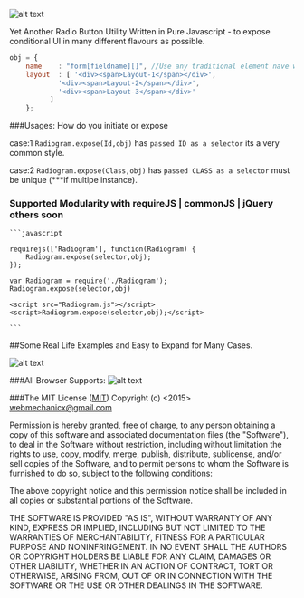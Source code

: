 ![alt text](http://s17.postimg.org/5m4ljet7j/logo_radiogram.png "Logo Title Text 1")

Yet Another Radio Button Utility Written in Pure Javascript - to expose conditional UI in many different flavours as possible.

```javascript
obj = {
	name	: "form[fieldname][]", //Use any traditional element nave whether array or simple variable.
	layout	: [ '<div><span>Layout-1</span></div>',
		    '<div><span>Layout-2</span></div>',
		    '<div><span>Layout-3</span></div>'
		  ]
	};
```
###Usages: How do you initiate or expose

case:1 `Radiogram.expose(Id,obj)` has `passed ID as a selector` its a very common style.

case:2 `Radiogram.expose(Class,obj)` has `passed CLASS as a selector` must be unique (***if multipe instance).


### Supported Modularity with requireJS | commonJS | jQuery others soon



    ```javascript
    
    requirejs(['Radiogram'], function(Radiogram) {
        Radiogram.expose(selector,obj);
    });

    var Radiogram = require('./Radiogram');
    Radiogram.expose(selector,obj)
    
    <script src="Radiogram.js"></script>
    <script>Radiogram.expose(selector,obj);</script>
    
    ```



##Some Real Life Examples and Easy to Expand for Many Cases.  

![alt text](http://s29.postimg.org/pg2cab7vb/screenshots_ui.gif "few real life examples")


###All Browser Supports:
![alt text](http://s18.postimg.org/cuyig7ko9/cross_browser_compatible.jpg "Radiogram - cross browser javascript library")


###The MIT License (<a href="http://opensource.org/licenses/mit-license">MIT</a>)
Copyright (c) <2015> <webmechanicx@gmail.com>

Permission is hereby granted, free of charge, to any person obtaining a copy
of this software and associated documentation files (the "Software"), to deal
in the Software without restriction, including without limitation the rights
to use, copy, modify, merge, publish, distribute, sublicense, and/or sell
copies of the Software, and to permit persons to whom the Software is
furnished to do so, subject to the following conditions:


The above copyright notice and this permission notice shall be included in
all copies or substantial portions of the Software.


THE SOFTWARE IS PROVIDED "AS IS", WITHOUT WARRANTY OF ANY KIND, EXPRESS OR
IMPLIED, INCLUDING BUT NOT LIMITED TO THE WARRANTIES OF MERCHANTABILITY,
FITNESS FOR A PARTICULAR PURPOSE AND NONINFRINGEMENT.  IN NO EVENT SHALL THE
AUTHORS OR COPYRIGHT HOLDERS BE LIABLE FOR ANY CLAIM, DAMAGES OR OTHER
LIABILITY, WHETHER IN AN ACTION OF CONTRACT, TORT OR OTHERWISE, ARISING FROM,
OUT OF OR IN CONNECTION WITH THE SOFTWARE OR THE USE OR OTHER DEALINGS IN
THE SOFTWARE.
